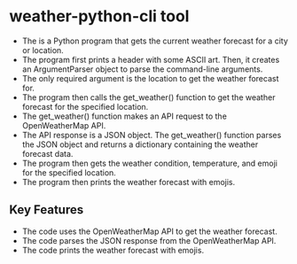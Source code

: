 # weather-python-cli tool
- The is a Python program that gets the current weather forecast for a city or location. 
- The program first prints a header with some ASCII art. Then, it creates an ArgumentParser object to parse the command-line arguments. 
- The only required argument is the location to get the weather forecast for. 
- The program then calls the get_weather() function to get the weather forecast for the specified location. 
- The get_weather() function makes an API request to the OpenWeatherMap API. 
- The API response is a JSON object. The get_weather() function parses the JSON object and returns a dictionary containing the weather forecast data. 
- The program then gets the weather condition, temperature, and emoji for the specified location. 
- The program then prints the weather forecast with emojis.

## Key Features
- The code uses the OpenWeatherMap API to get the weather forecast.
- The code parses the JSON response from the OpenWeatherMap API.
- The code prints the weather forecast with emojis.
